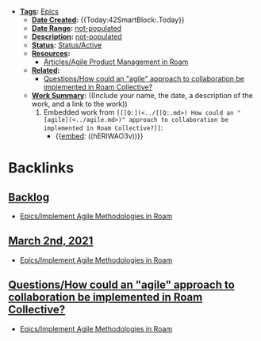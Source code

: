 - **[Tags](<../Tags.md>):** [Epics](<../Epics.md>)
    - **[Date Created](<../Date Created.md>):** {{Today:42SmartBlock:.Today}}
    - **[Date Range](<../Date Range.md>):** [not-populated](<../not-populated.md>)
    - **[Description](<../Description.md>):** [not-populated](<../not-populated.md>)
    - **[Status](<../Status.md>):** [Status/Active](<../Status/Active.md>)
    - **[Resources](<../Resources.md>):** 
        - [Articles/Agile Product Management in Roam](<../Articles/Agile Product Management in Roam.md>)
    - **[Related](<../Related.md>):** 
        - [Questions/How could an "agile" approach to collaboration be implemented in Roam Collective?](<../Questions/How could an "agile" approach to collaboration be implemented in Roam Collective?.md>)
    - **[Work Summary](<../Work Summary.md>):**  ((Include your name, the date, a description of the work, and a link to the work))
        1. Embedded work from `[[[Q:](<../[[Q:.md>) How could an "[agile](<../agile.md>)" approach to collaboration be implemented in Roam Collective?]]`:
            - {{[embed](<../embed.md>): ((hERIWAO3v))}}

# Backlinks
## [Backlog](<Backlog.md>)
- [Epics/Implement Agile Methodologies in Roam](<../Epics/Implement Agile Methodologies in Roam.md>)

## [March 2nd, 2021](<March 2nd, 2021.md>)
- [Epics/Implement Agile Methodologies in Roam](<../Epics/Implement Agile Methodologies in Roam.md>)

## [Questions/How could an "agile" approach to collaboration be implemented in Roam Collective?](<Questions/How could an "agile" approach to collaboration be implemented in Roam Collective?.md>)
- [Epics/Implement Agile Methodologies in Roam](<../Epics/Implement Agile Methodologies in Roam.md>)

